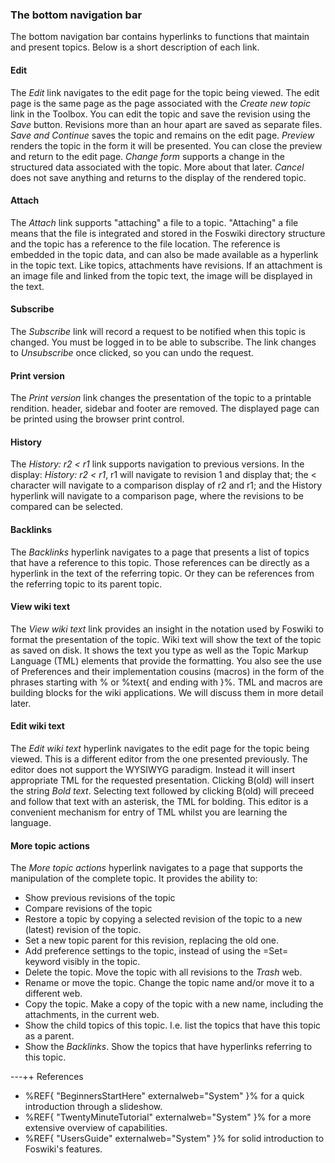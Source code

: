 ### The bottom navigation bar
The bottom navigation bar contains hyperlinks to functions that maintain and present topics. Below is a short description of each link.

#### Edit 
The _Edit_ link navigates to the edit page for the topic being viewed. The edit page is the same page as the page associated with the _Create new topic_ link in the Toolbox. You can edit the topic and save the revision using the _Save_ button. Revisions more than an hour apart are saved as separate files. _Save and Continue_ saves the topic and remains on the edit page. _Preview_ renders the topic in the form it will be presented. You can close the preview and return to the edit page. _Change form_ supports a change in the structured data associated with the topic. More about that later. _Cancel_ does not save anything and returns to the display of the rendered topic.

#### Attach
The _Attach_ link supports "attaching" a file to a topic. "Attaching" a file means that the file is integrated and stored in the Foswiki directory structure and the topic has a reference to the file location. The reference is embedded in the topic data, and can also be made available as a hyperlink in the topic text. Like topics, attachments have revisions. If an attachment is an image file and linked from the topic text, the image will be displayed in the text.

#### Subscribe
The _Subscribe_ link will record a request to be notified when this topic is changed. You must be logged in to be able to subscribe. The link changes to _Unsubscribe_ once clicked, so you can undo the request.

#### Print version
The _Print version_ link changes the presentation of the topic to a printable rendition. header, sidebar and footer are removed. The displayed page can be printed using the browser print control.

#### History
The _History: r2 < r1_ link supports navigation to previous versions. In the display: _History: r2 < r1_, r1 will navigate to revision 1 and display that; the &lt; character will navigate to a comparison display of r2 and r1; and the History hyperlink will navigate to a comparison page, where the revisions to be compared can be selected.

#### Backlinks
The _Backlinks_ hyperlink navigates to a page that presents a list of topics that have a reference to this topic. Those references can be directly as a hyperlink in the text of the referring topic. Or they can be references from the referring topic to its parent topic.

#### View wiki text
The _View wiki text_ link provides an insight in the notation used by Foswiki to format the presentation of the topic. Wiki text will show the text of the topic as saved on disk. It shows the text you type as well as the Topic Markup Language (TML) elements that provide the formatting. You also see the use of Preferences and their implementation cousins (macros) in the form of the phrases starting with % or %text{ and ending with }%. TML and macros are  building blocks for the wiki applications. We will discuss them in more detail later.

#### Edit wiki text
The _Edit wiki text_ hyperlink navigates to the edit page for the topic being viewed. This is a different editor from the one presented previously. The editor does not support the WYSIWYG paradigm. Instead it will insert appropriate TML for the requested presentation. Clicking B(old) will insert the string <nop>*Bold text*. Selecting text followed by clicking B(old) will preceed and follow that text with an asterisk, the TML for bolding. This editor is a convenient mechanism for entry of TML whilst you are learning the language. 

#### More topic actions
The _More topic actions_ hyperlink navigates to a page that supports the manipulation of the complete topic. It provides the ability to:
*   Show previous revisions of the topic
*   Compare revisions of the topic
*   Restore a topic by copying a selected revision of the topic to a new (latest) revision of the topic.
*   Set a new topic parent for this revision, replacing the old one.
*   Add preference settings to the topic, instead of using the =Set= keyword visibly in the topic.
*   Delete the topic. Move the topic with all revisions to the _Trash_ web.
*   Rename or move the topic. Change the topic name and/or move it to a different web.
*   Copy the topic. Make a copy of the topic with a new name, including the attachments, in the current web.
*   Show the child topics of this topic. I.e. list the topics that have this topic as a parent.
*   Show the _Backlinks_. Show the topics that have hyperlinks referring to this topic.

---++ References
*   %REF{ "BeginnersStartHere" externalweb="System" }% for a quick introduction through a slideshow.
*   %REF{ "TwentyMinuteTutorial" externalweb="System" }% for a more extensive overview of capabilities.
*   %REF{ "UsersGuide" externalweb="System" }% for solid introduction to  Foswiki's features.
